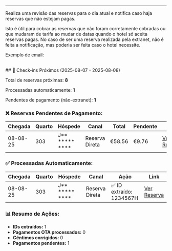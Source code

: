 ---
Realiza uma revisão das reservas para o dia atual e notifica caso haja reservas que não estejam pagas.

Isto é útil para cobrar as reservas que não foram corretamente cobradas ou que mudaram de tarifa ao mudar de datas quando o hotel só aceita reservas pagas.
No caso de ser uma reserva realizada pela extranet, não é feita a notificação, mas poderia ser feita caso o hotel necessite.


Exemplo de email:
  
<br>
## 🏨 Check-ins Próximos (2025-08-07 - 2025-08-08)

Total de reservas próximas: **8**

Processadas automaticamente: **1**

Pendentes de pagamento (não-extranet): **1**

### ❌ Reservas Pendentes de Pagamento:

| Chegada | Quarto | Hóspede | Canal | Total | Pendente | Link |
| --- | --- | --- | --- | --- | --- | --- |
| 08-08-25 | 303 | J** *****  **** | Reserva Direta | €58.56 | €9.76 | [Ver Reserva](#) |

### ✅ Processadas Automaticamente:

| Chegada | Quarto | Hóspede | Canal | Ação | Link |
| --- | --- | --- | --- | --- | --- |
| 08-08-25 | 303 | J** *****  **** | Reserva Direta | ✅ ID extraído: 1234567H | [Ver Reserva](#) |

### 📊 Resumo de Ações:

*   **IDs extraídos:** 1
*   **Pagamentos OTA processados:** 0
*   **Cêntimos corrigidos:** 0
*   **Pagamentos pendentes:** 1
